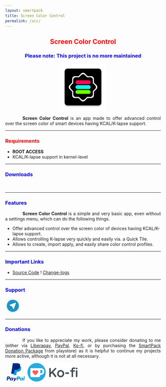 ```yaml
---
layout: smartpack
title: Screen Color Control
permalink: /scc/
---
```


<style>
    tab1 { padding-left: 4em; }
</style>

<h2 style="color: red; text-align: center">Screen Color Control</h2>

<h3 style="color: blue; text-align: center">Please note: This project is no more maintained</h3>

<p style="text-align: center"><img src="https://github.com/SmartPack/ScreenColorControl/blob/master/app/src/main/ic_launcher-web.png?raw=true" alt="" width="150" height="150" /></p>

<p style="text-align: justify"><tab1><strong>Screen Color Control</strong> is an app made to offer advanced control over the screen color of smart devices having KCAL/K-lapse support.</tab1></p>

<hr>

<h3 style="color: red">Requirements</h3>

* <strong>ROOT ACCESS</strong>
* KCAL/K-lapse support in kernel-level

<hr>

<h3 style="color: blue">Downloads</h3>

<p><a href="https://play.google.com/store/apps/details?id=com.smartpack.colorcontrol" target="_blank"><img src="https://play.google.com/intl/en_us/badges/images/generic/en-play-badge.png" alt="" height="60" /></a> <a href="https://github.com/SmartPack/ScreenColorControl/blob/master/release/com.smartpack.colorcontrol.apk?raw=true" target="_blank"><img src="https://i.ibb.co/q0mdc4Z/get-it-on-github.png" alt="" height="60" /></a></p>
<hr>

<h3 style="color: blue">Features</h3>

<p style="text-align: justify"><tab1><strong>Screen Color Control</strong> is a simple and very basic app, even without a settings menu, which can do the following things.</tab1></p>

* Offer advanced control over the screen color of devices having KCAL/K-lapse support.
* Allows controlling K-lapse very quickly and easily via. a Quick Tile.
* Allows to create, import apply, and easily share color control profiles.

<hr>

<h3 style="color: blue">Important Links</h3>

* <a href="https://github.com/SmartPack/ScreenColorControl/" target="_blank">Source Code</a> ! <a href="https://github.com/SmartPack/ScreenColorControl/raw/master/change-logs.md" target="_blank">Change-logs</a>

<hr>

<h3 style="color: blue">Support</h3>

<a href="https://t.me/smartpack_kmanager" target="_blank"><img src="https://github.com/SmartPack/SmartPack.github.io/blob/master/asset/pic006.png?raw=true" alt="" width="50" height="50" /></a>

<hr>

<h3 style="color: blue">Donations</h3>

<p style="text-align: justify"><tab1>If you like to appreciate my work, please consider donating to me (either via <a href="https://liberapay.com/sunilpaulmathew/donate" target="_blank">Liberapay</a>, <a href="https://www.paypal.me/menacherry" target="_blank">PayPal</a>, <a href="https://ko-fi.com/sunilpaulmathew" target="_blank">Ko-fi</a>, or by purchasing the <a href="https://play.google.com/store/apps/details?id=com.smartpack.donate" target="_blank">SmartPack Donation Package</a> from playstore) as it is helpful to continue my projects more active, although it is not at all necessary.</tab1></p>

<p><a href="https://liberapay.com/sunilpaulmathew/donate" target="_blank"><img src="https://liberapay.com/assets/widgets/donate.svg" alt="" height="60" /></a> <a href="https://www.paypal.me/menacherry" target="_blank"><img src="https://github.com/SmartPack/SmartPack.github.io/blob/master/asset/pic005.png?raw=true" alt="" height="60" /></a> <a href="https://play.google.com/store/apps/details?id=com.smartpack.donate" target="_blank"><img src="https://play.google.com/intl/en_us/badges/images/generic/en-play-badge.png" alt="" height="60" /></a> <a href="https://ko-fi.com/sunilpaulmathew" target="_blank"><img src="https://github.com/SmartPack/SmartPack.github.io/blob/master/asset/pic010.png?raw=true" alt="" height="60" /></a></p>
